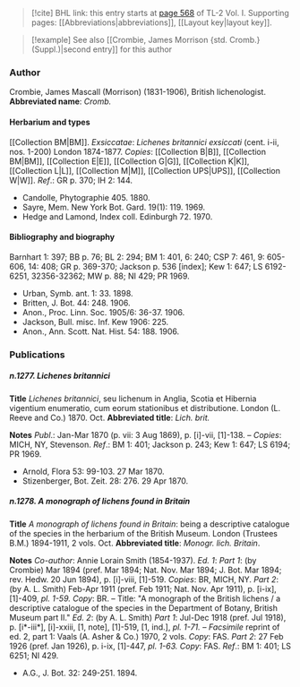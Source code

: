 > [!cite] BHL link: this entry starts at [page 568](https://www.biodiversitylibrary.org/page/33120699) of TL-2 Vol. I.
> Supporting pages: [[Abbreviations|abbreviations]], [[Layout key|layout key]].

> [!example] See also [[Crombie, James Morrison {std. Cromb.} (Suppl.)|second entry]] for this author

### Author

Crombie, James Mascall (Morrison) (1831-1906), British lichenologist. 
**Abbreviated name**: *Cromb.*

#### Herbarium and types

[[Collection BM|BM]].
*Exsiccatae*: *Lichenes britannici exsiccati* (cent. i-ii, nos. 1-200) London 1874-1877. *Copies*: [[Collection B|B]], [[Collection BM|BM]], [[Collection E|E]], [[Collection G|G]], [[Collection K|K]], [[Collection L|L]], [[Collection M|M]], [[Collection UPS|UPS]], [[Collection W|W]].
*Ref*.: GR p. 370; IH 2: 144.
- Candolle, Phytographie 405. 1880.
- Sayre, Mem. New York Bot. Gard. 19(1): 119. 1969.
- Hedge and Lamond, Index coll. Edinburgh 72. 1970.

#### Bibliography and biography

Barnhart 1: 397; BB p. 76; BL 2: 294; BM 1: 401, 6: 240; CSP 7: 461, 9: 605-606, 14: 408; GR p. 369-370; Jackson p. 536 \[index\]; Kew 1: 647; LS 6192-6251, 32356-32362; MW p. 88; NI 429; PR 1969.
- Urban, Symb. ant. 1: 33. 1898.
- Britten, J. Bot. 44: 248. 1906.
- Anon., Proc. Linn. Soc. 1905/6: 36-37. 1906.
- Jackson, Bull. misc. Inf. Kew 1906: 225.
- Anon., Ann. Scott. Nat. Hist. 54: 188. 1906.

### Publications

##### n.1277. Lichenes britannici

**Title**
*Lichenes britannici*, seu lichenum in Anglia, Scotia et Hibernia vigentium enumeratio, cum eorum stationibus et distributione. London (L. Reeve and Co.) 1870. Oct.
**Abbreviated title**: *Lich. brit.*

**Notes**
*Publ*.: Jan-Mar 1870 (p. vii: 3 Aug 1869), p. \[i\]-vii, \[1\]-138. – *Copies*: MICH, NY, Stevenson.
*Ref*.: BM 1: 401; Jackson p. 243; Kew 1: 647; LS 6194; PR 1969.
- Arnold, Flora 53: 99-103. 27 Mar 1870.
- Stizenberger, Bot. Zeit. 28: 276. 29 Apr 1870.

##### n.1278. A monograph of lichens found in Britain

**Title**
*A monograph of lichens found in Britain*: being a descriptive catalogue of the species in the herbarium of the British Museum. London (Trustees B.M.) 1894-1911, 2 vols. Oct.
**Abbreviated title**: *Monogr. lich. Britain*.

**Notes**
*Co-author*: Annie Lorain Smith (1854-1937).
*Ed. 1*: *Part 1*: (by Crombie) Mar 1894 (pref. Mar 1894; Nat. Nov. Mar 1894; J. Bot. Mar 1894; rev. Hedw. 20 Jun 1894), p. \[i\]-viii, \[1\]-519. *Copies*: BR, MICH, NY.
*Part 2*: (by A. L. Smith) Feb-Apr 1911 (pref. Feb 1911; Nat. Nov. Apr 1911), p. \[i-ix\], \[1\]-409, *pl. 1-59. Copy*: BR. – Title: "A monograph of the British lichens / a descriptive catalogue of the species in the Department of Botany, British Museum part II."
*Ed. 2*: (by A. L. Smith) *Part 1*: Jul-Dec 1918 (pref. Jul 1918), p. \[i\*-iii\*\], \[i\]-xxiii, \[1, note\], \[1\]-519, \[1, ind.\], *pl. 1-71. – Facsimile* reprint of ed. 2, part 1: Vaals (A. Asher & Co.) 1970, 2 vols. *Copy*: FAS.
*Part 2*: 27 Feb 1926 (pref. Jan 1926), p. i-ix, \[1\]-447, *pl. 1-63. Copy*: FAS.
*Ref*.: BM 1: 401; LS 6251; NI 429.
- A.G., J. Bot. 32: 249-251. 1894.

